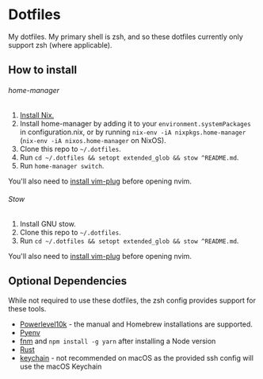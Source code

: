# Dotfiles

My dotfiles. My primary shell is zsh, and so these dotfiles currently only support zsh (where applicable).

## How to install

###### home-manager

1. [Install Nix.](https://nixos.org/download.html)
2. Install home-manager by adding it to your `environment.systemPackages` in configuration.nix, or by running `nix-env -iA nixpkgs.home-manager` (`nix-env -iA nixos.home-manager` on NixOS).
3. Clone this repo to `~/.dotfiles`.
4. Run `cd ~/.dotfiles && setopt extended_glob && stow ^README.md`.
5. Run `home-manager switch`.

You'll also need to [install vim-plug](https://github.com/junegunn/vim-plug) before opening nvim.

###### Stow

1. Install GNU stow.
2. Clone this repo to `~/.dotfiles`.
3. Run `cd ~/.dotfiles && setopt extended_glob && stow ^README.md`.

You'll also need to [install vim-plug](https://github.com/junegunn/vim-plug) before opening nvim.

## Optional Dependencies

While not required to use these dotfiles, the zsh config provides support for these tools.

- [Powerlevel10k](https://github.com/romkatv/powerlevel10k#installation) - the manual and Homebrew installations are supported.
- [Pyenv](https://github.com/pyenv/pyenv-installer#installation--update--uninstallation)
- [fnm](https://github.com/Schniz/fnm#installation) and `npm install -g yarn` after installing a Node version
- [Rust](https://www.rust-lang.org/tools/install)
- [keychain](https://www.funtoo.org/Keychain) - not recommended on macOS as the provided ssh config will use the macOS Keychain

